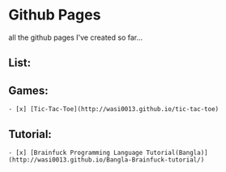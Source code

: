 Github Pages
==================
all the github pages I've created so far...

List:
---------

Games:
---------
	- [x] [Tic-Tac-Toe](http://wasi0013.github.io/tic-tac-toe)

Tutorial:
-----------

	- [x] [Brainfuck Programming Language Tutorial(Bangla)](http://wasi0013.github.io/Bangla-Brainfuck-tutorial/)